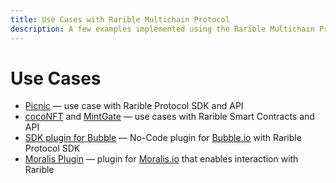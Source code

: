```yaml
---
title: Use Cases with Rarible Multichain Protocol
description: A few examples implemented using the Rarible Multichain Protocol
---
```


# Use Cases

* [Picnic](picnic.md) — use case with Rarible Protocol SDK and API
* [cocoNFT](coconft.md) and [MintGate](mintgate.md) — use cases with Rarible Smart Contracts and API
* [SDK plugin for Bubble](bubblesdk.md) — No-Code plugin for [Bubble.io](https://bubble.io/) with Rarible Protocol SDK
* [Moralis Plugin](moralisplugin.md) — plugin for [Moralis.io](https://moralis.io/) that enables interaction with Rarible
